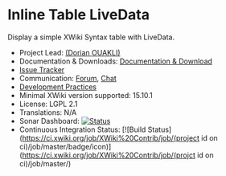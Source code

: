 # Inline Table LiveData

Display a simple XWiki Syntax table with LiveData.

* Project Lead: [(Dorian OUAKLI)](https://www.xwiki.org/xwiki/bin/view/XWiki/douakli)
* Documentation & Downloads: [Documentation & Download](https://extensions.xwiki.org/xwiki/bin/view/Extension/)
* [Issue Tracker](https://jira.xwiki.org/browse/XLIT)
* Communication: [Forum](https://forum.xwiki.org/), [Chat](https://dev.xwiki.org/xwiki/bin/view/Community/Chat)
* [Development Practices](https://dev.xwiki.org)
* Minimal XWiki version supported: 15.10.1
* License: LGPL 2.1
* Translations: N/A
* Sonar Dashboard: [![Status](https://sonarcloud.io/api/project_badges/measure?project=org.xwiki.contrib:livedata-inline-table&metric=alert_status)](https://sonarcloud.io/dashboard?id=org.xwiki.contrib:livedata-inline-table)
* Continuous Integration Status: [![Build Status](https://ci.xwiki.org/job/XWiki%20Contrib/job/(project id on ci)/job/master/badge/icon)](https://ci.xwiki.org/job/XWiki%20Contrib/job/(projct id on ci)/job/master/)
